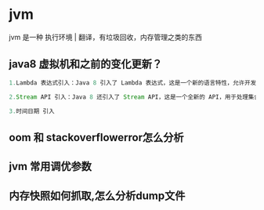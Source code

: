 # jvm

jvm 是一种 执行环境 | 翻译，有垃圾回收，内存管理之类的东西

## 



## java8 虚拟机和之前的变化更新？

```js
1.Lambda 表达式引入：Java 8 引入了 Lambda 表达式，这是一个新的语言特性，允许开发者使用更加简单和轻量级的方式来编写匿名函数和事件处理器。虚拟机中对 Lambda 表达式进行了优化，使得它们在运行时的性能表现更加优秀。

2.Stream API 引入：Java 8 还引入了 Stream API，这是一个全新的 API，用于处理集合数据。Stream API 提供了一种简洁而高效的方式来处理集合数据，虚拟机中也对这个 API 进行了优化，使得它在运行时的性能表现更加优秀。

3.时间日期 引入
```







## oom 和 stackoverflowerror怎么分析







## jvm 常用调优参数







## 内存快照如何抓取,怎么分析dump文件









